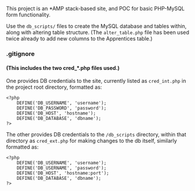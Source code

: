 This project is an *AMP stack-based site, and POC for basic PHP-MySQL form functionality.

Use the `db_scripts/` files to create the MySQL database and tables within, along with altering table structure. (The `alter_table.php` file has been used twice already to add new columns to the Apprentices table.)


### .gitignore
#### (This includes the two cred_*.php files used.)
 
One provides DB credentials to the site, currently listed as `cred_int.php` in the project root directory, formatted as:

```
<?php
	DEFINE('DB_USERNAME', 'username');
	DEFINE('DB_PASSWORD', 'password');
	DEFINE('DB_HOST', 'hostname');
	DEFINE('DB_DATABASE', 'dbname');
?>
```

The other provides DB credentials to the `/db_scripts` directory, within that directory as `cred_ext.php` for making changes to the db itself, similarly formatted as:

```
<?php
	DEFINE('DB_USERNAME', 'username');
	DEFINE('DB_USERNAME', 'password');
	DEFINE('DB_HOST', 'hostname:port');
	DEFINE('DB_DATABASE', 'dbname');
?>
```
 
